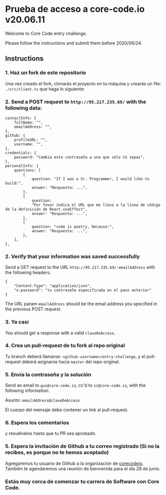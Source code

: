 # Prueba de acceso a core-code.io v20.06.11

Welcome to Core Code entry challenge.

Please follow the instructions and submit them before 2020/06/24.

## Instructions

### 1. Haz un fork de este repositorio

Una vez creado el fork, clonarás el proyecto en tu máquina y crearás un file: `./src/client.ts` que haga lo siguiente:

### 2. Send a POST request to `http://95.217.235.69/` with the following data:

```
contactInfo: {
    fullName: "",
    emailAddress: "",
},
github: {
    profileURL: "",
    username: "",
},
credentials: {
    password: "Cambia esta contraseña a una que sólo tú sepas",
},
personalInfo: {
    questions: [
        {
            question: "If I was a Sr. Programmer, I would like to build:",
            answer: "Respuesta: ...",
        },
        {
            question:
            "Por favor indica el URL que me lleva a la línea de código de la definición de React.useEffect",
            answer: "Respuesta: ...",
        },
        {
            question: "code is poetry, because:",
            answer: "Respuesta: ...",
        },
    ],
},
```

### 2. Verify that your information was saved successfully

Send a GET request to the URL `http://95.217.235.69/:emailAddress` with the following headers:

```
{
    "Content-Type": "application/json",
    "x-password": "tu contraseña especificada en el paso anterior"
}
```

The URL param `emailAddress` should be the email address you specified in the previous POST request.

### 3. Ya casi

You should get a response with a valid `claveDeAcceso`.

### 4. Crea un pull-request de tu fork al repo original

Tu branch deberá llamarse: `<github-username>/entry-challenge`, y el pull-request deberá asignarse hacia `master` del repo original.

### 5. Envía la contraseña y la solución

Send an email to `gus@core-code.io`, cc'd to `sc@core-code.io`, with the following information:

Asunto: `emailAddress@claveDeAcceso`

El cuerpo del mensaje debe contener un link al pull-request.

### 6. Espera los comentarios

y resuélvelos hasta que tu PR sea aprobado.

### 5. Espera la invitación de Github a tu correo registrado (Si no la recibes, es porque no te hemos aceptado)

Agregaremos tu usuario de Github a la organización de [corecodeio](https://github.com/corecodeio).
También te agendaremos una reunión de bienvenida para el día 29 de junio.

### Estás muy cerca de comenzar tu carrera de Software con Core Code.
